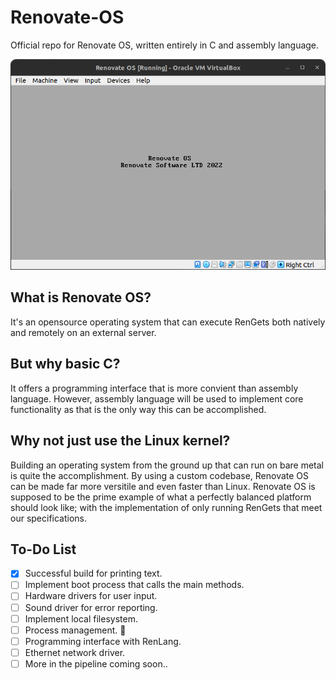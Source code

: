 # Renovate-OS
 Official repo for Renovate OS, written entirely in C and assembly language.
 
 ![alt text](images/vb.png)
 
## What is Renovate OS?
It's an opensource operating system that can execute RenGets both natively and remotely on an external server.

## But why basic C?
It offers a programming interface that is more convient than assembly language. However, assembly language will be used to implement core functionality as that is the only way this can be accomplished. 

## Why not just use the Linux kernel?
Building an operating system from the ground up that can run on bare metal is quite the accomplishment. By using a custom codebase, Renovate OS can be made far more versitile and even faster than Linux. Renovate OS is supposed to be the prime example of what a perfectly balanced platform should look like; with the implementation of only running RenGets that meet our specifications. 

## To-Do List
- [x] Successful build for printing text.
- [ ] Implement boot process that calls the main methods.
- [ ] Hardware drivers for user input.
- [ ] Sound driver for error reporting.
- [ ] Implement local filesystem.
- [ ] Process management. 🚧
- [ ] Programming interface with RenLang.
- [ ] Ethernet network driver.
- [ ] More in the pipeline coming soon..
